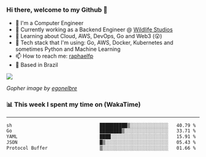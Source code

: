 ### Hi there, welcome to my Github 👋

- 📖 I'm a Computer Engineer
- 🔭 Currently working as a Backend Engineer @ [Wildlife Studios](https://wildlifestudios.com/)
- 🌱 Learning about Cloud, AWS, DevOps, Go and Web3 (😲)
- 🚀 Tech stack that I'm using: Go, AWS, Docker, Kubernetes and sometimes Python and Machine Learning
- 📫 How to reach me: [raphaelfp](https://linkedin.com/in/raphaelfp)
- 🏡 Based in Brazil

![](https://github.com/raphaelfp/gophers/blob/master/.thumb/animation/morning-coffee-3x.gif)

*Gopher image by [egonelbre](https://github.com/egonelbre/)*

### 📊 This week I spent my time on (WakaTime)

---

<!--START_SECTION:waka-->

```txt
sh                                ██████████▒░░░░░░░░░░░░░░   40.79 %
Go                                ████████▒░░░░░░░░░░░░░░░░   33.71 %
YAML                              ████░░░░░░░░░░░░░░░░░░░░░   15.91 %
JSON                              █▒░░░░░░░░░░░░░░░░░░░░░░░   05.43 %
Protocol Buffer                   ▒░░░░░░░░░░░░░░░░░░░░░░░░   01.66 %
```

<!--END_SECTION:waka-->

